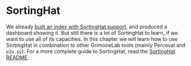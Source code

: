# SortingHat

We already [built an index with SortingHat support](/grimoireelk/a-dashboard-with-sortinghat.md), and produced a dashboard showing it. But still there is a lot of SortingHat to learn, if we want to use all of its capacities. In this chapter we will learn how to use SortingHat in combination to other GrimoireLab tools (mainly Perceval and `p2o.py`). For a more complete guide to SortingHat, read the [SortingHat README](https://github.com/grimoirelab/sortinghat/blob/master/README.md).

